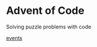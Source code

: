 # Advent of Code 

Solving puzzle problems with code

[events](https://adventofcode.com/2024/events)